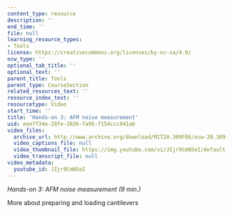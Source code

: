 ```yaml
---
content_type: resource
description: ''
end_time: ''
file: null
learning_resource_types:
- Tools
license: https://creativecommons.org/licenses/by-nc-sa/4.0/
ocw_type: ''
optional_tab_title: ''
optional_text: ''
parent_title: Tools
parent_type: CourseSection
related_resources_text: ''
resource_index_text: ''
resourcetype: Video
start_time: ''
title: 'Hands-on 3: AFM noise measurement'
uid: eee7f34e-28fe-3836-fa95-f154ccc941a6
video_files:
  archive_url: http://www.archive.org/download/MIT20.309F06/ocw-20.309-2007-07-13-hands-on_300k.mp4
  video_captions_file: null
  video_thumbnail_file: https://img.youtube.com/vi/JIjr9CmN5eI/default.jpg
  video_transcript_file: null
video_metadata:
  youtube_id: JIjr9CmN5eI
---
```


_Hands-on 3: AFM noise measurement (9 min.)_

More about preparing and loading cantilevers

